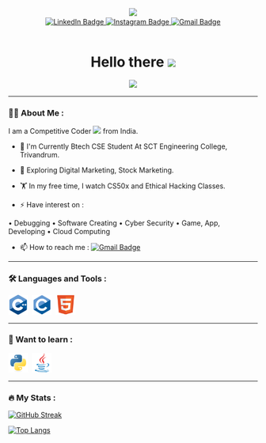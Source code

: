 <div id="header" align="center"> 
<img src="https://media3.giphy.com/media/u2pmTWUi0MXjyrMaVj/giphy.gif?cid=6c09b95214466fe22da86f075da099d4b25a4ac5b75418a9&rid=giphy.gif&ct=g" width="100"/> 
</div>

<div id="badges" align="center">
  <a href="https://www.linkedin.com/in/shamir-ashraf-31ab10254">
  <img src="https://img.shields.io/badge/LinkedIn-blue?style=for-the-badge&logo=linkedin&logoColor=white" alt="LinkedIn Badge"/>
  </a>  
  <a href="https://www.instagram.com/hola.shamir/">
  <img src="https://img.shields.io/badge/Instagram-purple?style=for-the-badge&logo=instagram&logoColor=white" alt="Instagram Badge"/>
  </a>
  <a href="mailto:shamirkolakkadan26@gmail.com">
  <img src="https://img.shields.io/badge/Gmail-red?style=for-the-badge&logo=Gmail&logoColor=white" alt="Gmail Badge"/> 
  </a>
  <br>
  <img src="https://komarev.com/ghpvc/?username=shamiroxs&style=flat-square&color=blue" alt=""/>
  <br>
  <h1>
  Hello there
  <img src="https://media.giphy.com/media/hvRJCLFzcasrR4ia7z/giphy.gif" width="30px"/>
  </h1>
</div>

<div align="center">
  <img src="https://media3.giphy.com/media/26SdS6M9jzxdqq72JU/giphy.gif?cid=6c09b952a08ac9ab7a0b7e0b5878a4f78ed79eda73e2e8e2&rid=giphy.gif&ct=g"/>
</div>

---

### :man_technologist: About Me :

I am a Competitive Coder
  <img src="https://media3.giphy.com/media/2uxxXyTRFgIJaOZJTb/giphy.gif?cid=82a1493bpekbir5sqzslewwropjx9vuooiqol3l48w1khhnf&rid=giphy.gif&ct=gf&ct=g" width="15"> 
from India.

- :telescope: I'm Currently Btech CSE Student At SCT Engineering College, Trivandrum. 

- :seedling: Exploring Digital Marketing, Stock Marketing.

- :weight_lifting: In my free time, I watch CS50x and Ethical Hacking Classes.

- :zap: Have interest on :

• Debugging 
• Software Creating 
• Cyber Security 
• Game, App, Developing 
• Cloud Computing

- :mailbox: How to reach me :  [![Gmail Badge](https://img.shields.io/badge/-Gmail-red?style=flat&logo=Gmail&logoColor=white)](mailto:shamirkolakkadan26@gmail.com)

---

### :hammer_and_wrench: Languages and Tools :

<div>
  <img src="https://github.com/devicons/devicon/blob/master/icons/cplusplus/cplusplus-original.svg" title="C++" alt="C++" width="40" height="40"/>&nbsp;
  <img src="https://github.com/devicons/devicon/blob/master/icons/c/c-original.svg" title="Java" alt="Java" width="40" height="40"/>&nbsp;
  <img src="https://github.com/devicons/devicon/blob/master/icons/html5/html5-original.svg" title="Html5" width="40" height="40"/>&nbsp;
<div/>

---
### :pushpin: Want to learn : 
<div>
  <img src="https://github.com/devicons/devicon/blob/master/icons/python/python-original.svg" title="Python" alt="Python" width="40" height="40"/>&nbsp;
  <img src="https://github.com/devicons/devicon/blob/master/icons/java/java-original.svg" title="Python" alt="Python" width="40" height="40"/>&nbsp;
<div/>

---

### :fire: My Stats :

[![GitHub Streak](http://github-readme-streak-stats.herokuapp.com?user=shamiroxs&theme=dark&background=000000)](https://git.io/streak-stats)

[![Top Langs](https://github-readme-stats.vercel.app/api/top-langs/?username=shamiroxs&layout=compact&theme=vision-friendly-dark)](https://github.com/anuraghazra/github-readme-stats)




<!--
**shamiroxs/shamiroxs** is a ✨ _special_ ✨ repository because its `README.md` (this file) appears on your GitHub profile.

Here are some ideas to get you started:

- 🔭 I’m currently working on ...
- 🌱 I’m currently learning ...
- 👯 I’m looking to collaborate on ...
- 🤔 I’m looking for help with ...
- 💬 Ask me about ...
- 📫 How to reach me: ...
- 😄 Pronouns: ...
- ⚡ Fun fact: ...
-->
